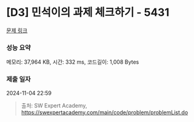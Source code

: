 # [D3] 민석이의 과제 체크하기 - 5431 

[문제 링크](https://swexpertacademy.com/main/code/problem/problemDetail.do?contestProbId=AWVl3rWKDBYDFAXm) 

### 성능 요약

메모리: 37,964 KB, 시간: 332 ms, 코드길이: 1,008 Bytes

### 제출 일자

2024-11-04 22:59



> 출처: SW Expert Academy, https://swexpertacademy.com/main/code/problem/problemList.do